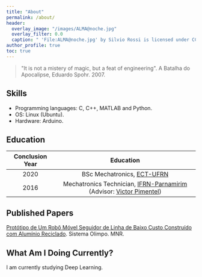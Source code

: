 ```yaml
---
title: "About"
permalink: /about/
header:
  overlay_image: "/images/ALMA@noche.jpg"
  overlay_filter: 0.0
  caption: " 'File:ALMA@noche.jpg' by Silvio Rossi is licensed under CC BY 3.0. To view a copy of this license, visit [https://creativecommons.org/licenses/by/3.0](https://creativecommons.org/licenses/by/3.0) "
author_profile: true  
toc: true
---  
```


> "It is not a mistery of magic, but a feat of engineering". A Batalha do Apocalipse, Eduardo Spohr. 2007. 

## Skills

* Programming languages: C, C++, MATLAB and Python.
* OS: Linux (Ubuntu).
* Hardware: Arduino.

## Education

| Conclusion Year | Education|
|:-----------------:|:------------:|
|2020|BSc Mechatronics, [ECT-UFRN](https://www.ect.ufrn.br/)|
|2016|Mechatronics Technician, [IFRN-Parnamirim](https://portal.ifrn.edu.br/campus/parnamirim) (Advisor: [Victor Pimentel]( http://lattes.cnpq.br/3646898862322159))|

## Published Papers 

[Protótipo de Um Robô Móvel Seguidor de Linha de Baixo Custo Construído com Alumínio Reciclado](http://sistemaolimpo.org/midias/uploads/40e99c88e4df68733d9fc3a4ac38d794.pdf). Sistema Olimpo. MNR.

## What Am I Doing Currently?

I am currently studying Deep Learning.
